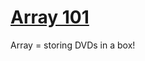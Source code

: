 # [Array 101](https://leetcode.com/explore/featured/card/fun-with-arrays/521/introduction/)

Array = storing DVDs in a box!  




